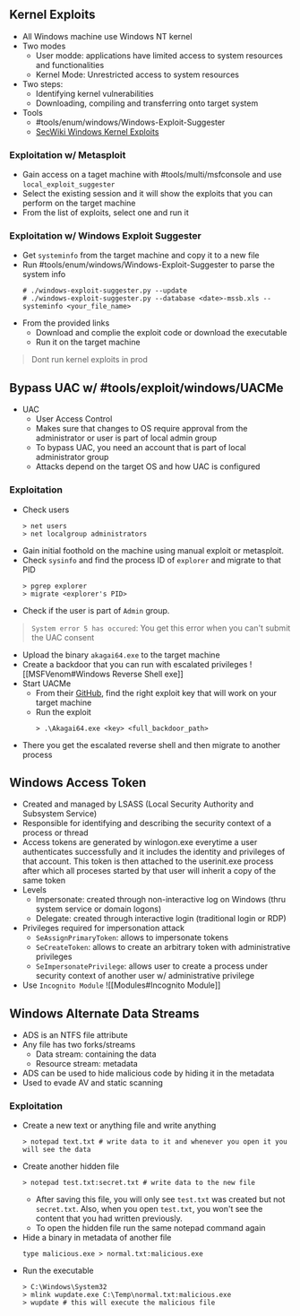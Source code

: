 ## Kernel Exploits
- All Windows machine use Windows NT kernel
- Two modes
	- User modde: applications have limited access to system resources and functionalities
	- Kernel Mode: Unrestricted access to system resources
- Two steps:
	- Identifying kernel vulnerabilities
	- Downloading, compiling and transferring onto target system
- Tools
	- #tools/enum/windows/Windows-Exploit-Suggester
	- [SecWiki Windows Kernel Exploits](https://github.com/SecWiki/windows-kernel-exploits)

### Exploitation w/ Metasploit
- Gain access on a taget machine with #tools/multi/msfconsole and use `local_exploit_suggester`
- Select the existing session and it will show the exploits that you can perform on the target machine
- From the list of exploits, select one and run it

### Exploitation w/ Windows Exploit Suggester
- Get `systeminfo` from the target machine and copy it to a new file
- Run #tools/enum/windows/Windows-Exploit-Suggester to parse the system info
	```
	# ./windows-exploit-suggester.py --update
	# ./windows-exploit-suggester.py --database <date>-mssb.xls --systeminfo <your_file_name>
	```
- From the provided links
	- Download and complie the exploit code or download the executable
	- Run it on the target machine
> Dont run kernel exploits in prod

## Bypass UAC w/ #tools/exploit/windows/UACMe
- UAC
	- User Access Control
	- Makes sure that changes to OS require approval from the administrator or user is part of local admin group
	- To bypass UAC, you need an account that is part of local administrator group
	- Attacks depend on the target OS and how UAC is configured

### Exploitation
- Check users
	```
	> net users
	> net localgroup administrators
	```
- Gain initial foothold on the machine using manual exploit or metasploit.
- Check `sysinfo` and find the process ID of `explorer` and migrate to that PID
	```
	> pgrep explorer
	> migrate <explorer's PID>
	```
- Check if the user is part of `Admin` group.
> `System error 5 has occured`: You get this error when you can't submit the UAC consent
- Upload the binary `akagai64.exe` to the target machine
- Create a backdoor that you can run with escalated privileges ![[MSFVenom#Windows Reverse Shell exe]]
- Start UACMe
	- From their [GitHub](https://github.com/hfiref0x/UACME/tree/v3.2.x), find the right exploit key that will work on your target machine
	- Run the exploit
		```
		> .\Akagai64.exe <key> <full_backdoor_path>
		```
- There you get the escalated reverse shell and then migrate to another process

## Windows Access Token
- Created and managed by LSASS (Local Security Authority and Subsystem Service)
- Responsible for identifying and describing the security context of a process or thread
- Access tokens are generated by winlogon.exe everytime a user authenticates successfully and it includes the identity and privileges of that account. This token is then attached to the userinit.exe process after which all proceses started by that user will inherit a copy of the same token
- Levels
	- Impersonate: created through non-interactive log on Windows (thru system service or domain logons)
	- Delegate: created through interactive login (traditional login or RDP)
- Privileges required for impersonation attack
	- `SeAssignPrimaryToken`: allows to impersonate tokens
	- `SeCreateToken`: allows to create an arbitrary token with administrative privileges
	- `SeImpersonatePrivilege`: allows user to create a process under security context of another user w/ administrative privilege
- Use `Incognito Module` ![[Modules#Incognito Module]]
## Windows Alternate Data Streams
- ADS is an NTFS file attribute
- Any file has two forks/streams
	- Data stream: containing the data
	- Resource stream: metadata
- ADS can be used to hide malicious code by hiding it in the metadata
- Used to evade AV and static scanning

### Exploitation
- Create a new text or anything file and write anything
	```
	> notepad text.txt # write data to it and whenever you open it you will see the data
	```
- Create another hidden file
	```
	> notepad test.txt:secret.txt # write data to the new file
	```
	- After saving this file, you will only see `test.txt` was created but not `secret.txt`. Also, when you open `test.txt`, you won't see the content that you had written previously.
	- To open the hidden file run the same notepad command again
- Hide a binary in metadata of another file
	```
	type malicious.exe > normal.txt:malicious.exe
	```
- Run the executable
	```
	> C:\Windows\System32
	> mlink wupdate.exe C:\Temp\normal.txt:malicious.exe
	> wupdate # this will execute the malicious file
```